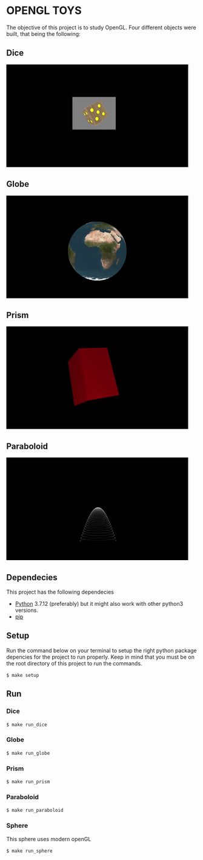 # OPENGL TOYS

The objective of this project is to study OpenGL. Four different objects were built, that being the following:

## Dice

![dice gif broken](dice/dice.gif)

## Globe

![globe gif broken](globe/globe.gif)

## Prism

![prism gif broken](prism/prism.gif)

## Paraboloid

![paraboloid gif broken](paraboloid/paraboloid.gif)

## Dependecies

This project has the following dependecies

- [Python](https://www.python.org/) 3.7.12 (preferably) but it might also work with other python3 versions.
- [pip](https://pip.pypa.io/en/stable/)

## Setup

Run the command below on your terminal to setup the right python package depencies for the project to run properly. Keep in mind that you must be on the root directory of this project to run the commands.

```
$ make setup
```

## Run

### Dice

```
$ make run_dice
```

### Globe

```
$ make run_globe
```

### Prism

```
$ make run_prism
```

### Paraboloid

```
$ make run_paraboloid
```

### Sphere

This sphere uses modern openGL

```
$ make run_sphere
```
